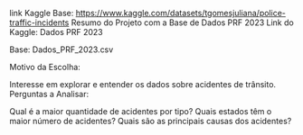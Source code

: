 link Kaggle Base: https://www.kaggle.com/datasets/tgomesjuliana/police-traffic-incidents
Resumo do Projeto com a Base de Dados PRF 2023
Link do Kaggle: Dados PRF 2023

Base: Dados_PRF_2023.csv

Motivo da Escolha:

Interesse em explorar e entender os dados sobre acidentes de trânsito.
Perguntas a Analisar:

Qual é a maior quantidade de acidentes por tipo?
Quais estados têm o maior número de acidentes?
Quais são as principais causas dos acidentes?